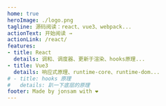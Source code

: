 ```yaml
---
home: true
heroImage: ./logo.png
tagline: 源码阅读：react、vue3、webpack...
actionText: 开始阅读 →
actionLink: /react/
features:
- title: React
  details: 调和、调度器、更新于渲染、hooks原理...
- title: Vue3 
  details: 响应式原理、runtime-core、runtime-dom...
# - title: hooks 原理
#   details: 趴一下底层的原理
footer: Made by jonsam with ❤️
---
```


<!-- 
# TODO 

- []React 源码
- []Vue3 源码
- []数据结构与算法
- []LeeCode
- []剑指offer
- []ACM
- []CSAPP
- []Webpack
-->
